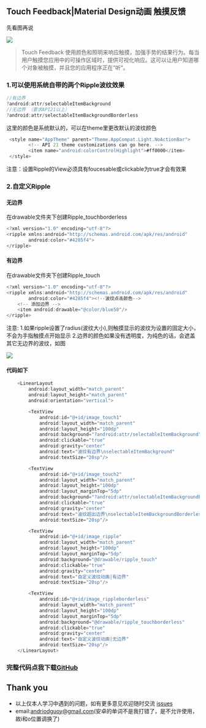 ## Touch Feedback|Material Design动画 触摸反馈

先看图再说

![](https://github.com/CoderGuoy/AndroidNote/blob/master/screenshots/touchfeedback1.gif)

> Touch Feedback 使用颜色和照明来响应触摸，加强手势的结果行为。每当用户触摸您应用中的可操作区域时，提供可视化响应。这可以让用户知道哪个对象被触摸，并且您的应用程序正在“听”。

### 1.可以使用系统自带的两个Ripple波纹效果

```java
//有边界
?android:attr/selectableItemBackground
//无边界 （要求API21以上）
?android:attr/selectableItemBackgroundBorderless 
```
这里的颜色是系统默认的，可以在theme里更改默认的波纹颜色
```java
 <style name="AppTheme" parent="Theme.AppCompat.Light.NoActionBar">
        <!-- API 21 theme customizations can go here. -->
        <item name="android:colorControlHighlight">#ff0000</item>
 </style>
```
注意：设置Ripple的View必须具有foucesable或clickable为true才会有效果

### 2.自定义Ripple

#### 无边界
在drawable文件夹下创建Ripple_touchborderless
```java
<?xml version="1.0" encoding="utf-8"?>
<ripple xmlns:android="http://schemas.android.com/apk/res/android"
        android:color="#4285f4">
</ripple>
```

#### 有边界
在drawable文件夹下创建Ripple_touch
```java
<?xml version="1.0" encoding="utf-8"?>
<ripple xmlns:android="http://schemas.android.com/apk/res/android"
        android:color="#4285f4"><!--波纹点击颜色-->
    <!-- 添加边界 -->
    <item android:drawable="@color/blue50"/>
</ripple>
```
注意:
1.如果ripple设置了radius(波纹大小),则触摸显示的波纹为设置的固定大小，不会为手指触摸点开始显示
2.边界的颜色如果没有透明度，为纯色的话，会遮盖其它无边界的波纹，如图

![](https://github.com/CoderGuoy/AndroidNote/blob/master/screenshots/touchfeedback2.gif)

#### 代码如下
```java
    <LinearLayout
        android:layout_width="match_parent"
        android:layout_height="match_parent"
        android:orientation="vertical">

        <TextView
            android:id="@+id/image_touch1"
            android:layout_width="match_parent"
            android:layout_height="100dp"
            android:background="?android:attr/selectableItemBackground"
            android:clickable="true"
            android:gravity="center"
            android:text="波纹有边界\nselectableItemBackground"
            android:textSize="20sp"/>

        <TextView
            android:id="@+id/image_touch2"
            android:layout_width="match_parent"
            android:layout_height="100dp"
            android:layout_marginTop="5dp"
            android:background="?android:attr/selectableItemBackgroundBorderless"
            android:clickable="true"
            android:gravity="center"
            android:text="波纹超出边界\nselectableItemBackgroundBorderless"
            android:textSize="20sp"/>

        <TextView
            android:id="@+id/image_ripple"
            android:layout_width="match_parent"
            android:layout_height="100dp"
            android:layout_marginTop="5dp"
            android:background="@drawable/ripple_touch"
            android:clickable="true"
            android:gravity="center"
            android:text="自定义波纹动画|有边界"
            android:textSize="20sp"/>

        <TextView
            android:id="@+id/image_rippleborderless"
            android:layout_width="match_parent"
            android:layout_height="100dp"
            android:layout_marginTop="5dp"
            android:background="@drawable/ripple_touchborderless"
            android:clickable="true"
            android:gravity="center"
            android:text="自定义波纹动画|无边界"
            android:textSize="20sp"/>
    </LinearLayout>
```


### 完整代码点我下载[GitHub](https://github.com/CoderGuoy/Coder)

## Thank you

- 以上仅本人学习中遇到的问题，如有更多意见欢迎随时交流 [issues](https://github.com/CoderGuoy/MetalDesign/issues/1)
- email:andriodguoy@gmail.com(安卓的单词不是我打错了，是不允许使用，故i和o位置调换了)


